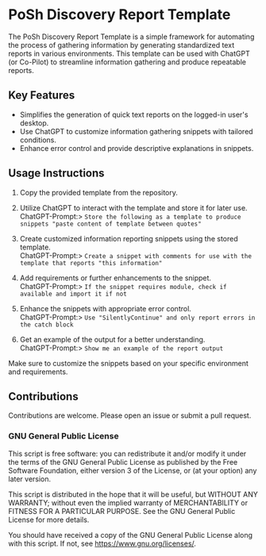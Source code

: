 # PoSh Discovery Report Template

The PoSh Discovery Report Template is a simple framework for automating the process of gathering information by generating standardized text reports in various environments. This template can be used with ChatGPT (or Co-Pilot) to streamline information gathering and produce repeatable reports.

## Key Features

- Simplifies the generation of quick text reports on the logged-in user's desktop.
- Use ChatGPT to customize information gathering snippets with tailored conditions.
- Enhance error control and provide descriptive explanations in snippets.

## Usage Instructions

1. Copy the provided template from the repository.

2. Utilize ChatGPT to interact with the template and store it for later use.  
      ChatGPT-Prompt:> `Store the following as a template to produce snippets "paste content of template between quotes"`

3. Create customized information reporting snippets using the stored template.  
      ChatGPT-Prompt:> `Create a snippet with comments for use with the template that reports "this information"`

4. Add requirements or further enhancements to the snippet.  
      ChatGPT-Prompt:> `If the snippet requires module, check if available and import it if not`

5. Enhance the snippets with appropriate error control.  
      ChatGPT-Prompt:> `Use "SilentlyContinue" and only report errors in the catch block`

6. Get an example of the output for a better understanding.  
      ChatGPT-Prompt:> `Show me an example of the report output`

Make sure to customize the snippets based on your specific environment and requirements.

## Contributions

Contributions are welcome. Please open an issue or submit a pull request.

### GNU General Public License
This script is free software: you can redistribute it and/or modify
it under the terms of the GNU General Public License as published by
the Free Software Foundation, either version 3 of the License, or
(at your option) any later version.

This script is distributed in the hope that it will be useful,
but WITHOUT ANY WARRANTY; without even the implied warranty of
MERCHANTABILITY or FITNESS FOR A PARTICULAR PURPOSE.  See the
GNU General Public License for more details.

You should have received a copy of the GNU General Public License
along with this script.  If not, see <https://www.gnu.org/licenses/>.
